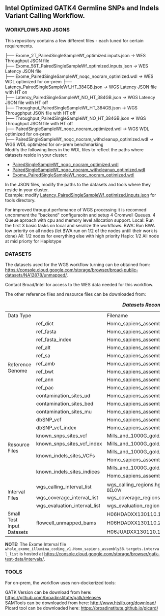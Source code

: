 ## Intel Optimized GATK4 Germline SNPs and Indels Variant Calling Workflow. 

### WORKFLOWS AND JSONS
This repository contains a few different files - each tuned for certain requirements. 


├── Exome\_2T\_PairedSingleSampleWf\_optimized.inputs.json *&rarr;* WES Throughput JSON file \
├── Exome\_56T\_PairedSingleSampleWf\_optimized.inputs.json *&rarr;* WES Latency JSON file \
├── Exome\_PairedSingleSampleWf\_noqc\_nocram\_optimized.wdl *&rarr;* WES WDL optimized for on-prem
├── Latency\_PairedSingleSampleWf\_HT\_384GB.json *&rarr;*  WGS Latency JSON file with HT on \
├── Latency\_PairedSingleSampleWf\_NO\_HT\_384GB.json *&rarr;*  WGS Latency JSON file with HT off \
├── Throughput\_PairedSingleSampleWf\_HT\_384GB.json *&rarr;*  WGS Througphput JSON file with HT off \
├── Throughput\_PairedSingleSampleWf\_NO\_HT\_384GB.json *&rarr;*  WGS Throughput JSON file with HT off \
├── PairedSingleSampleWf\_noqc\_nocram\_optimized.wdl *&rarr;*  WGS WDL optimized for on-prem \
├── PairedSingleSampleWf\_noqc\_nocram\_withcleanup\_optimized.wdl *&rarr;*  WGS WDL optimized for on-prem benchmarking \
Modify the following lines in the WDL files to reflect the paths where datasets reside in your cluster: 
 - [PairedSingleSampleWf\_noqc\_nocram\_optimized.wdl](https://github.com/gatk-workflows/intel-gatk4-germline-snps-indels/blob/master/PairedSingleSampleWf_noqc_nocram_optimized.wdl#L1267)
 - [PairedSingleSampleWf\_noqc\_nocram\_withcleanup\_optimized.wdl](https://github.com/gatk-workflows/intel-gatk4-germline-snps-indels/blob/master/PairedSingleSampleWf_noqc_nocram_withcleanup_optimized.wdl#L1313)
 - [Exome\_PairedSingleSampleWf\_noqc\_nocram\_optimized.wdl](https://github.com/gatk-workflows/intel-gatk4-germline-snps-indels/blob/master/Exome_PairedSingleSampleWf_noqc_nocram_optimized.wdl#L1265)

In the JSON files, modify the paths to the datasets and tools where they reside in your cluster. \
Example: modify [Latency\_PairedSingleSampleWf\_optimized.inputs.json](https://github.com/gatk-workflows/intel-gatk4-germline-snps-indels/blob/master/Thoughput_PairedSingleSampleWf_optimized.inputs.json#L69) for tools directory.

For improved throuput perfomance of WGS processing it is recomned uncomment the "backend" configuraoitn and setup 4 Cromwell Queues. 
4 Queue aproach with cpu and memory level allocation support.
    Local: Run the first 3 basic tasks on local and seralize the workflows.
    BWA: Run BWA low priority on all nodes (let BWA run on 1/2 of the nodes untill their work is done)
    All: 1/2 nodes for everything else with high priority
    Haplo: 1/2 All node at mid priorty for Haplotype


### DATASETS
The datasets used for the WGS workflow turning can be obtained from: https://console.cloud.google.com/storage/browser/broad-public-datasets/NA12878/unmapped/. 

Contact Broad/Intel for access to the WES data needed for this workflow.

The other reference files and resource files can be downloaded from: 
<table width="0"><caption><strong><em>Datasets Recommended for Setup and Testing this workflow</em></strong></caption>
	<tbody>
		<tr style="height: 22px;">
			<td style="height: 22px;" colspan="2" width="396">Data Type&nbsp;</td>
			<td style="height: 22px;" width="247">Filename&nbsp;</td>
			<td style="height: 22px;" width="278">File Path</td>
		</tr>
		<tr style="height: 22px;">
			<td style="height: 232px;" rowspan="12" width="198">Reference<br />Genome</td>
			<td style="height: 22px;" width="198">ref_dict&nbsp;</td>
			<td style="height: 22px;" width="247">Homo_sapiens_assembly38.dict</td>
			<td style="height: 395.6px;" rowspan="23" width="278"><a href="https://console.cloud.google.com/storage/browser/broad-references/hg38/v0">https://console.cloud.google.com/storage/browser/broad-references/hg38/v0</a></td>
		</tr>
		<tr style="height: 22px;">
			<td style="height: 22px;" width="198">ref_fasta&nbsp;</td>
			<td style="height: 22px;" width="247">Homo_sapiens_assembly38.fasta</td>
		</tr>
		<tr style="height: 22px;">
			<td style="height: 22px;" width="198">ref_fasta_index&nbsp;</td>
			<td style="height: 22px;" width="247">Homo_sapiens_assembly38.fasta.fai</td>
		</tr>
		<tr style="height: 22px;">
			<td style="height: 22px;" width="198">ref_alt&nbsp;</td>
			<td style="height: 22px;" width="247">Homo_sapiens_assembly38.fasta.64.alt</td>
		</tr>
		<tr style="height: 22px;">
			<td style="height: 22px;" width="198">ref_sa&nbsp;</td>
			<td style="height: 22px;" width="247">Homo_sapiens_assembly38.fasta.64.sa</td>
		</tr>
		<tr style="height: 22px;">
			<td style="height: 22px;" width="198">ref_amb&nbsp;</td>
			<td style="height: 22px;" width="247">Homo_sapiens_assembly38.fasta.64.amb</td>
		</tr>
		<tr style="height: 22px;">
			<td style="height: 22px;" width="198">ref_bwt&nbsp;</td>
			<td style="height: 22px;" width="247">Homo_sapiens_assembly38.fasta.64.bwt</td>
		</tr>
		<tr style="height: 22px;">
			<td style="height: 22px;" width="198">ref_ann&nbsp;</td>
			<td style="height: 22px;" width="247">Homo_sapiens_assembly38.fasta.64.ann</td>
		</tr>
		<tr style="height: 22px;">
			<td style="height: 22px;" width="198">ref_pac&nbsp;</td>
			<td style="height: 22px;" width="247">Homo_sapiens_assembly38.fasta.64.pac</td>
		</tr>
		<tr style="height: 22px;">
			<td style="height: 22px;" width="198">contamination_sites_ud</td>
			<td style="height: 22px;" width="247">Homo_sapiens_assembly38.contam.UD</td>
		</tr>
		<tr style="height: 22px;">
			<td style="height: 22px;" width="198">contamination_sites_bed</td>
			<td style="height: 22px;" width="247">Homo_sapiens_assembly38.contam.bed</td>
		</tr>
		<tr style="height: 22px;">
			<td style="height: 22px;" width="198">contamination_sites_mu</td>
			<td style="height: 22px;" width="247">Homo_sapiens_assembly38.contam.mu</td>
		</tr>
		<tr style="height: 22px;">
			<td style="height: 163.6px;" rowspan="8" width="198">Resource<br />Files</td>
			<td style="height: 22px;" width="198">dbSNP_vcf&nbsp;</td>
			<td style="height: 22px;" width="247">Homo_sapiens_assembly38.dbsnp138.vcf</td>
		</tr>
		<tr style="height: 22px;">
			<td style="height: 22px;" width="198">dbSNP_vcf_index&nbsp;</td>
			<td style="height: 22px;" width="247">Homo_sapiens_assembly38.dbsnp138.vcf.idx</td>
		</tr>
		<tr style="height: 22px;">
			<td style="height: 22px;" width="198">known_snps_sites_vcf</td>
			<td style="height: 22px;" width="247">Mills_and_1000G_gold_standard.indels.hg38.vcf.gz</td>
		</tr>
		<tr style="height: 22px;">
			<td style="height: 22px;" width="198">known_snps_sites_vcf_index</td>
			<td style="height: 22px;" width="247">Mills_and_1000G_gold_standard.indels.hg38.vcf.gz.tbi</td>
		</tr>
		<tr style="height: 22px;">
			<td style="height: 44px;" rowspan="2" width="198">known_indels_sites_VCFs</td>
			<td style="height: 22px;" width="247">Mills_and_1000G_gold_standard.indels.hg38.vcf.gz</td>
		</tr>
		<tr style="height: 22px;">
			<td style="height: 22px;" width="247">Homo_sapiens_assembly38.known_indels.vcf.gz</td>
		</tr>
		<tr style="height: 22px;">
			<td style="height: 44px;" rowspan="2" width="198">known_indels_sites_indices</td>
			<td style="height: 22px;" width="247">Mills_and_1000G_gold_standard.indels.hg38.vcf.gz.tbi</td>
		</tr>
		<tr style="height: 22px;">
			<td style="height: 22px;" width="247">Homo_sapiens_assembly38.known_indels.vcf.gz.tbi</td>
		</tr>
		<tr style="height: 22px;">
			<td style="height: 66px;" rowspan="3" width="198">Interval<br />Files</td>
			<td style="height: 22px;" width="198">wgs_calling_interval_list&nbsp;</td>
			<td style="height: 22px;" width="247">wgs_calling_regions.hg38.interval_list <sup>*SEE NOTE BELOW </sup></td>
		</tr>
		<tr style="height: 22px;">
			<td style="height: 22px;" width="198">wgs_coverage_interval_list&nbsp;</td>
			<td style="height: 22px;" width="247">wgs_coverage_regions.hg38.interval_list</td>
		</tr>
		<tr style="height: 22px;">
			<td style="height: 22px;" width="198">wgs_evaluation_interval_list&nbsp;</td>
			<td style="height: 22px;" width="247">wgs_evaluation_regions.hg38.interval_list</td>
		</tr>
		<tr style="height: 22px;">
			<td style="height: 66px;" rowspan="3" width="198">Small Test<br />Input<br />Datasets</td>
			<td style="height: 66px;" rowspan="3" width="198">flowcell_unmapped_bams</td>
			<td style="height: 22px;" width="247">H06HDADXX130110.1.ATCACGAT.20k_reads.bam&nbsp;</td>
			<td style="height: 66px;" rowspan="3" width="278">
				<p><a href="https://console.cloud.google.com/storage/browser/genomics-public-data/test-data/dna/wgs/hiseq2500/NA12878/">https://console.cloud.google.com/storage/browser/genomics-public-data/test-data/dna/wgs/hiseq2500/NA12878/</a></p>
			</td>
		</tr>
		<tr style="height: 22px;">
			<td style="height: 22px;" width="247">H06HDADXX130110.2.ATCACGAT.20k_reads.bam</td>
		</tr>
		<tr style="height: 22px;">
			<td style="height: 22px;" width="247">H06JUADXX130110.1.ATCACGAT.20k_reads.bam</td>
		</tr>
	</tbody>
</table>

**NOTE:** The Exome Interval file ```whole_exome_illumina_coding_v1.Homo_sapiens_assembly38.targets.interval_list``` is hosted at https://console.cloud.google.com/storage/browser/gatk-test-data/intervals/. 

### TOOLS
For on-prem, the workflow uses non-dockerized tools:

GATK Version can be download from here:  https://github.com/broadinstitute/gatk/releases \
SAMTools can be downloaded from here: http://www.htslib.org/download/ \
Picard tool can be downloaded here: https://broadinstitute.github.io/picard/ 

